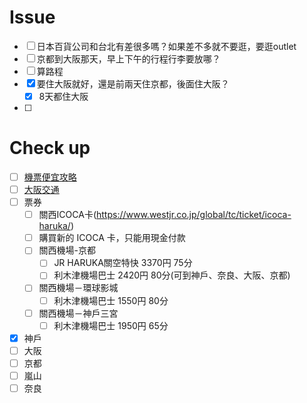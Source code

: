
# Issue

- [ ] 日本百貨公司和台北有差很多嗎？如果差不多就不要逛，要逛outlet
- [ ] 京都到大阪那天，早上下午的行程行李要放哪？
- [ ] 算路程
- [x] 要住大阪就好，還是前兩天住京都，後面住大阪？
  - [x] 8天都住大阪
- [ ] 


# Check up

- [ ] [機票便宜攻略](https://mimihan.tw/tokyo-air-tickets/)
- [ ] [大阪交通](https://mimihan.tw/kix-traffic/)
- [ ] 票券
  - [ ] 關西ICOCA卡(https://www.westjr.co.jp/global/tc/ticket/icoca-haruka/)
  - [ ] 購買新的 ICOCA 卡，只能用現金付款 
  - [ ] 關西機場-京都
    - [ ] JR HARUKA關空特快	3370円	75分	
    - [ ] 利木津機場巴士	     2420円	 80分(可到神戶、奈良、大阪、京都)
    
  - [ ] 關西機場－環球影城
    - [ ] 利木津機場巴士	1550円	80分
    
  - [ ] 關西機場－神戶三宮
    - [ ] 利木津機場巴士	1950円	65分

- [x] 神戶
- [ ] 大阪
- [ ] 京都
- [ ] 嵐山
- [ ] 奈良